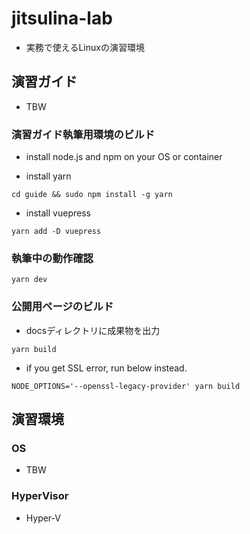 # jitsulina-lab
- 実務で使えるLinuxの演習環境

## 演習ガイド
- TBW
### 演習ガイド執筆用環境のビルド
- install node.js and npm on your OS or container

- install yarn 
```
cd guide && sudo npm install -g yarn
```

- install vuepress
```
yarn add -D vuepress
```

### 執筆中の動作確認
```
yarn dev
```

### 公開用ページのビルド
- docsディレクトリに成果物を出力
```
yarn build
```

- if you get SSL error, run below instead.
```
NODE_OPTIONS='--openssl-legacy-provider' yarn build
```

## 演習環境
### OS
- TBW
### HyperVisor
- Hyper-V
